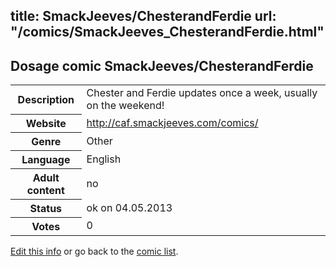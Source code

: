 title: SmackJeeves/ChesterandFerdie
url: "/comics/SmackJeeves_ChesterandFerdie.html"
---
Dosage comic SmackJeeves/ChesterandFerdie
-----------------------------------------

<p id="msg"></p>
<script type="text/javascript">
if (window.location.search === '?edit_info_mail=sent_ok') {
  var elem = document.getElementById("msg");
  elem.innerHTML = 'Edited information sucessfully sent for review, which is usually done daily. Thanks!';
  elem.className = 'ok';
}
</script>
<table class="comicinfo">
<tr>
<th>Description</th><td>Chester and Ferdie updates once a week, usually on the weekend!</td>
</tr>
<tr>
<th>Website</th><td><a href="http://caf.smackjeeves.com/comics/">http://caf.smackjeeves.com/comics/</a></td>
</tr>
<tr>
<th>Genre</th><td>Other</td>
</tr>
<tr>
<th>Language</th><td>English</td>
</tr>
<tr>
<th>Adult content</th><td>no</td>
</tr>
<tr>
<th>Status</th><td>ok on 04.05.2013</td>
</tr>
<tr>
<th>Votes</th><td>0</td>
</tr>
</table>

[Edit this info](SmackJeeves_ChesterandFerdie_edit.html) or go back to the [comic list](../comic-index.html).
